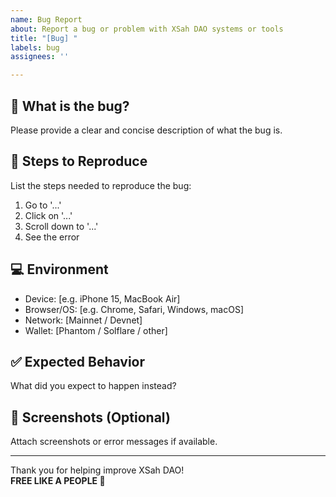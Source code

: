```yaml
---
name: Bug Report
about: Report a bug or problem with XSah DAO systems or tools
title: "[Bug] "
labels: bug
assignees: ''

---
```


## 🐞 What is the bug?

Please provide a clear and concise description of what the bug is.

## 🔁 Steps to Reproduce

List the steps needed to reproduce the bug:

1. Go to '...'
2. Click on '...'
3. Scroll down to '...'
4. See the error

## 💻 Environment

- Device: [e.g. iPhone 15, MacBook Air]
- Browser/OS: [e.g. Chrome, Safari, Windows, macOS]
- Network: [Mainnet / Devnet]
- Wallet: [Phantom / Solflare / other]

## ✅ Expected Behavior

What did you expect to happen instead?

## 📸 Screenshots (Optional)

Attach screenshots or error messages if available.

---

Thank you for helping improve XSah DAO!  
**FREE LIKE A PEOPLE 🐏**
